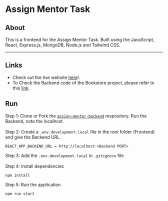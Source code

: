 # Assign Mentor Task
## About

This is a frontend for the Assign Mentor Task. Built using the JavaScript, React, Express.js, MongoDB, Node.js and Tailwind CSS.<br /><hr />
## Links
- Check out the live website [here]()!.
- To Check the Backend code of the Bookstore project, please refer to this [link](https://github.com/Selvan-S/assign-mentor-backend).
## Run
Step 1: Clone or Fork the [`assign-mentor-backend`](https://github.com/Selvan-S/assign-mentor-backend) respository. Run the Backend, note the localhost.<br /><br/>
Step 2: Create a `.env.development.local` file in the root folder (Frontend) and give the Backend URL.
```
REACT_APP_BACKEND_URL = http://localhost:<Backend PORT>
```
Step 3: Add the `.env.development.local` in `.gitignore` file <br/> <br/>
Step 4: Install dependencies
```
npm install
```
Step 5: Run the application
```
npm run start
```
